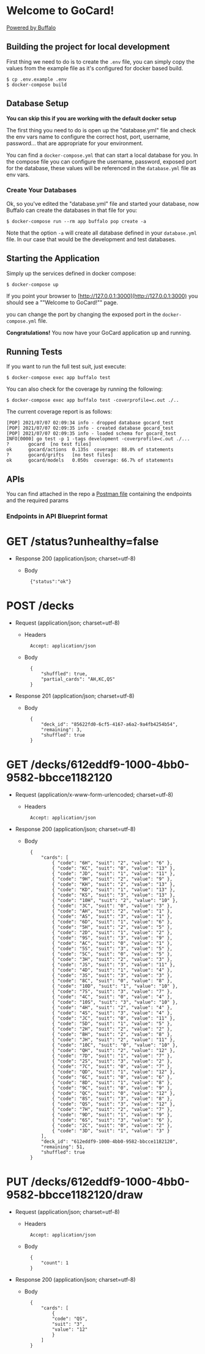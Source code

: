 # Welcome to GoCard!

[Powered by Buffalo](http://gobuffalo.io)

## Building the project for local development

First thing we need to do is to create the `.env` file, you can simply copy the values from the example file as it's configured for docker based build.

    $ cp .env.example .env
    $ docker-compose build

## Database Setup

**You can skip this if you are working with the default docker setup**

The first thing you need to do is open up the "database.yml" file and 
check the env vars name to configure the correct host, port, username, password... that are appropriate for your environment.

You can find a `docker-compose.yml` that can start a local database for you.
In the compose file you can configure the username, password, exposed port for the database, these values will be referenced in the `database.yml` file as env vars.

### Create Your Databases

Ok, so you've edited the "database.yml" file and started your database, now Buffalo can create the databases in that file for you:

	$ docker-compose run --rm app buffalo pop create -a

Note that the option `-a` will create all database defined in your `database.yml` file.
In our case that would be the development and test databases.
## Starting the Application

Simply up the services defined in docker compose:

	$ docker-compose up

If you point your browser to [http://127.0.0.1:3000](http://127.0.0.1:3000) you should see a ""Welcome to GoCard!"" page.

you can change the port by changing the exposed port in the `docker-compose.yml` file.

**Congratulations!** You now have your GoCard application up and running.

## Running Tests

If you want to run the full test suit, just execute:

    $ docker-compose exec app buffalo test

You can also check for the coverage by running the following:
    
    $ docker-compose exec app buffalo test -coverprofile=c.out ./..

The current coverage report is as follows:

```
[POP] 2021/07/07 02:09:34 info - dropped database gocard_test
[POP] 2021/07/07 02:09:35 info - created database gocard_test
[POP] 2021/07/07 02:09:35 info - loaded schema for gocard_test
INFO[0000] go test -p 1 -tags development -coverprofile=c.out ./...
?   	gocard	[no test files]
ok  	gocard/actions	0.135s	coverage: 88.0% of statements
?   	gocard/grifts	[no test files]
ok  	gocard/models	0.050s	coverage: 66.7% of statements
```

## APIs

You can find attached in the repo a [Postman file](gocard.json) containing the endpoints and the required params

### Endpoints in API Blueprint format

# GET /status?unhealthy=false

+ Response 200 (application/json; charset=utf-8)

    + Body

            {"status":"ok"}
            


# POST /decks

+ Request (application/json; charset=utf-8)

    + Headers

            Accept: application/json

    + Body

            {
                "shuffled": true,
                "partial_cards": "AH,KC,QS"
            }

+ Response 201 (application/json; charset=utf-8)

    + Body

            {
                "deck_id": "85622fd0-6cf5-4167-a6a2-9a4fb4254b54",
                "remaining": 3,
                "shuffled": true
            }
            


# GET /decks/612eddf9-1000-4bb0-9582-bbcce1182120

+ Request (application/x-www-form-urlencoded; charset=utf-8)

    + Headers

            Accept: application/json



+ Response 200 (application/json; charset=utf-8)

    + Body

            {
                "cards": [
                    { "code": "6H", "suit": "2", "value": "6" },
                    { "code": "KC", "suit": "0", "value": "13" },
                    { "code": "JD", "suit": "1", "value": "11" },
                    { "code": "9H", "suit": "2", "value": "9" },
                    { "code": "KH", "suit": "2", "value": "13" },
                    { "code": "KD", "suit": "1", "value": "13" },
                    { "code": "KS", "suit": "3", "value": "13" },
                    { "code": "10H", "suit": "2", "value": "10" },
                    { "code": "3C", "suit": "0", "value": "3" },
                    { "code": "AH", "suit": "2", "value": "1" },
                    { "code": "AS", "suit": "3", "value": "1" },
                    { "code": "6D", "suit": "1", "value": "6" },
                    { "code": "5H", "suit": "2", "value": "5" },
                    { "code": "2D", "suit": "1", "value": "2" },
                    { "code": "9S", "suit": "3", "value": "9" },
                    { "code": "AC", "suit": "0", "value": "1" },
                    { "code": "5S", "suit": "3", "value": "5" },
                    { "code": "5C", "suit": "0", "value": "5" },
                    { "code": "3H", "suit": "2", "value": "3" },
                    { "code": "JS", "suit": "3", "value": "11" },
                    { "code": "4D", "suit": "1", "value": "4" },
                    { "code": "3S", "suit": "3", "value": "3" },
                    { "code": "8C", "suit": "0", "value": "8" },
                    { "code": "10D", "suit": "1", "value": "10" },
                    { "code": "7S", "suit": "3", "value": "7" },
                    { "code": "4C", "suit": "0", "value": "4" },
                    { "code": "10S", "suit": "3", "value": "10" },
                    { "code": "4H", "suit": "2", "value": "4" },
                    { "code": "4S", "suit": "3", "value": "4" },
                    { "code": "JC", "suit": "0", "value": "11" },
                    { "code": "5D", "suit": "1", "value": "5" },
                    { "code": "2H", "suit": "2", "value": "2" },
                    { "code": "8H", "suit": "2", "value": "8" },
                    { "code": "JH", "suit": "2", "value": "11" },
                    { "code": "10C", "suit": "0", "value": "10" },
                    { "code": "QH", "suit": "2", "value": "12" },
                    { "code": "7D", "suit": "1", "value": "7" },
                    { "code": "2S", "suit": "3", "value": "2" },
                    { "code": "7C", "suit": "0", "value": "7" },
                    { "code": "QD", "suit": "1", "value": "12" },
                    { "code": "6C", "suit": "0", "value": "6" },
                    { "code": "8D", "suit": "1", "value": "8" },
                    { "code": "9C", "suit": "0", "value": "9" },
                    { "code": "QC", "suit": "0", "value": "12" },
                    { "code": "8S", "suit": "3", "value": "8" },
                    { "code": "QS", "suit": "3", "value": "12" },
                    { "code": "7H", "suit": "2", "value": "7" },
                    { "code": "9D", "suit": "1", "value": "9" },
                    { "code": "6S", "suit": "3", "value": "6" },
                    { "code": "2C", "suit": "0", "value": "2" },
                    { "code": "3D", "suit": "1", "value": "3" }
                ],
                "deck_id": "612eddf9-1000-4bb0-9582-bbcce1182120",
                "remaining": 51,
                "shuffled": true
            }
            


# PUT /decks/612eddf9-1000-4bb0-9582-bbcce1182120/draw

+ Request (application/json; charset=utf-8)

    + Headers

            Accept: application/json

    + Body

            {
                "count": 1
            }

+ Response 200 (application/json; charset=utf-8)

    + Body

            {
                "cards": [
                    {
                    "code": "QS",
                    "suit": "3",
                    "value": "12"
                    }
                ]
            }
            


